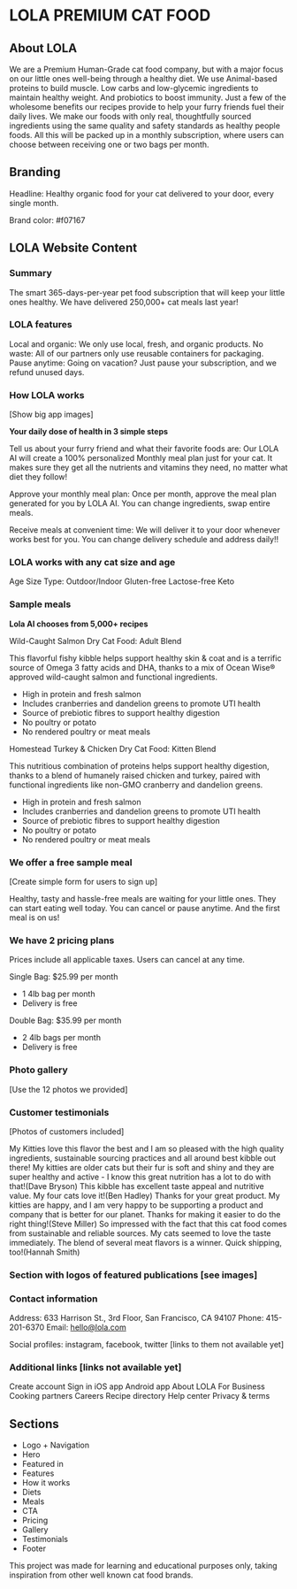 # LOLA PREMIUM CAT FOOD

## About LOLA

We are a Premium Human-Grade cat food company, but with a major focus on our little ones well-being through a healthy diet. We use Animal-based proteins to build muscle. Low carbs and low-glycemic ingredients to maintain healthy weight. And probiotics to boost immunity. Just a few of the wholesome benefits our recipes provide to help your furry friends fuel their daily lives. We make our foods with only real, thoughtfully sourced ingredients using the same quality and safety standards as healthy people foods. All this will be packed up in a monthly subscription, where users can choose between receiving one or two bags per month.

## Branding

Headline: Healthy organic food for your cat delivered to your door, every single month.

Brand color: #f07167

## LOLA Website Content

### Summary

The smart 365-days-per-year pet food subscription that will keep your little ones healthy. We have delivered 250,000+ cat meals last year!

### LOLA features

Local and organic: We only use local, fresh, and organic products.
No waste: All of our partners only use reusable containers for packaging.
Pause anytime: Going on vacation? Just pause your subscription, and we refund unused days.

### How LOLA works

[Show big app images]

**Your daily dose of health in 3 simple steps**

Tell us about your furry friend and what their favorite foods are: Our LOLA AI will create a 100% personalized Monthly meal plan just for your cat. It makes sure they get all the nutrients and vitamins they need, no matter what diet they follow!

Approve your monthly meal plan: Once per month, approve the meal plan generated for you by LOLA AI. You can change ingredients, swap entire meals.

Receive meals at convenient time: We will deliver it to your door whenever works best for you. You can change delivery schedule and address daily!!

### LOLA works with any cat size and age

Age
Size
Type: Outdoor/Indoor
Gluten-free
Lactose-free
Keto

### Sample meals

**Lola AI chooses from 5,000+ recipes**

Wild-Caught Salmon Dry Cat Food: Adult Blend

This flavorful fishy kibble helps support healthy skin & coat and is a terrific source of Omega 3 fatty acids and DHA, thanks to a mix of Ocean Wise® approved wild-caught salmon and functional ingredients.

- High in protein and fresh salmon
- Includes cranberries and dandelion greens to promote UTI health
- Source of prebiotic fibres to support healthy digestion
- No poultry or potato
- No rendered poultry or meat meals

Homestead Turkey & Chicken Dry Cat Food: Kitten Blend

This nutritious combination of proteins helps support healthy digestion, thanks to a blend of humanely raised chicken and turkey, paired with functional ingredients like non-GMO cranberry and dandelion greens.

- High in protein and fresh salmon
- Includes cranberries and dandelion greens to promote UTI health
- Source of prebiotic fibres to support healthy digestion
- No poultry or potato
- No rendered poultry or meat meals

### We offer a free sample meal

[Create simple form for users to sign up]

Healthy, tasty and hassle-free meals are waiting for your little ones. They can start eating well today. You can cancel or pause anytime. And the first meal is on us!

### We have 2 pricing plans

Prices include all applicable taxes. Users can cancel at any time.

Single Bag: $25.99 per month

- 1 4lb bag per month
- Delivery is free

Double Bag: $35.99 per month

- 2 4lb bags per month
- Delivery is free

### Photo gallery

[Use the 12 photos we provided]

### Customer testimonials

[Photos of customers included]

My Kitties love this flavor the best and I am so pleased with the high quality ingredients, sustainable sourcing practices and all around best kibble out there! My kitties are older cats but their fur is soft and shiny and they are super healthy and active - I know this great nutrition has a lot to do with that!(Dave Bryson)
This kibble has excellent taste appeal and nutritive value. My four cats love it!(Ben Hadley)
Thanks for your great product. My kitties are happy, and I am very happy to be supporting a product and company that is better for our planet. Thanks for making it easier to do the right thing!(Steve Miller)
So impressed with the fact that this cat food comes from sustainable and reliable sources. My cats seemed to love the taste immediately. The blend of several meat flavors is a winner. Quick shipping, too!(Hannah Smith)

### Section with logos of featured publications [see images]

### Contact information

Address: 633 Harrison St., 3rd Floor, San Francisco, CA 94107
Phone: 415-201-6370
Email: hello@lola.com

Social profiles: instagram, facebook, twitter [links to them not available yet]

### Additional links [links not available yet]

Create account
Sign in
iOS app
Android app
About LOLA
For Business
Cooking partners
Careers
Recipe directory
Help center
Privacy & terms

## Sections

- Logo + Navigation
- Hero
- Featured in
- Features
- How it works
- Diets
- Meals
- CTA
- Pricing
- Gallery
- Testimonials
- Footer

This project was made for learning and educational purposes only, taking inspiration from other well known cat food brands.
